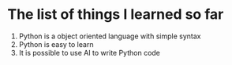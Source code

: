 # The list of things I learned so far
1. Python is a object oriented language with simple syntax
2. Python is easy to learn
3. It is possible to use AI to write Python code
